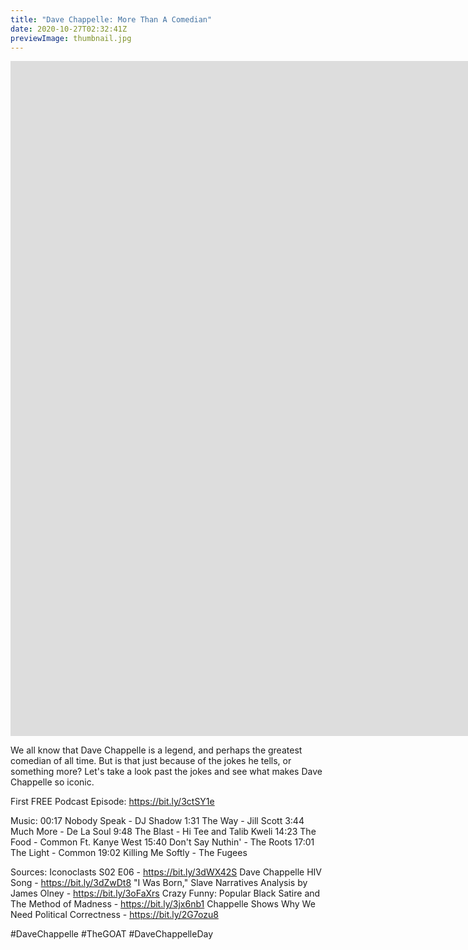 ```yaml
---
title: "Dave Chappelle: More Than A Comedian"
date: 2020-10-27T02:32:41Z
previewImage: thumbnail.jpg
---
```


<iframe width="1920" height="1080" src="https://www.youtube.com/embed/-VpK3gkjQ6A" frameborder="0" allow="accelerometer; autoplay; clipboard-write; encrypted-media; gyroscope; picture-in-picture" allowfullscreen></iframe>

We all know that Dave Chappelle is a legend, and perhaps the greatest comedian of all time. But is that just because of the jokes he tells, or something more? Let's take a look past the jokes and see what makes Dave Chappelle so iconic.

First FREE Podcast Episode: https://bit.ly/3ctSY1e

Music:
00:17 Nobody Speak - DJ Shadow
1:31 The Way - Jill Scott
3:44 Much More - De La Soul
9:48 The Blast - Hi Tee and Talib Kweli
14:23 The Food - Common Ft. Kanye West
15:40 Don't Say Nuthin' - The Roots
17:01 The Light - Common
19:02 Killing Me Softly - The Fugees

Sources:
Iconoclasts S02 E06 - https://bit.ly/3dWX42S
Dave Chappelle HIV Song - https://bit.ly/3dZwDt8
"I Was Born," Slave Narratives Analysis by James Olney - https://bit.ly/3oFaXrs
Crazy Funny: Popular Black Satire and The Method of Madness - https://bit.ly/3jx6nb1
Chappelle Shows Why We Need Political Correctness - https://bit.ly/2G7ozu8

\#DaveChappelle #TheGOAT #DaveChappelleDay